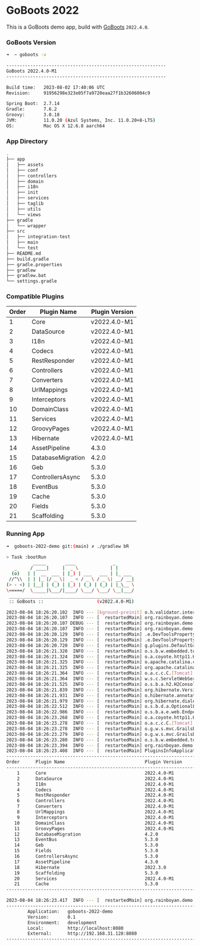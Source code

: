 # GoBoots 2022

This is a GoBoots demo app, build with [GoBoots](https://github.com/rainboyan/GoBoots) `2022.4.0`.

### GoBoots Version

```bash
➜  ~ goboots -v

------------------------------------------------------------
GoBoots 2022.4.0-M1
------------------------------------------------------------

Build time:   2023-08-02 17:40:06 UTC
Revision:     91956298e323e05f7a9720eaa27f1b32606004c9

Spring Boot:  2.7.14
Gradle:       7.6.2
Groovy:       3.0.18
JVM:          11.0.20 (Azul Systems, Inc. 11.0.20+8-LTS)
OS:           Mac OS X 12.6.8 aarch64
```

### App Directory

```bash
.
├── app
│   ├── assets
│   ├── conf
│   ├── controllers
│   ├── domain
│   ├── i18n
│   ├── init
│   ├── services
│   ├── taglib
│   ├── utils
│   └── views
├── gradle
│   └── wrapper
├── src
│   ├── integration-test
│   ├── main
│   └── test
├── README.md
├── build.gradle
├── gradle.properties
├── gradlew
├── gradlew.bat
└── settings.gradle
```

### Compatible Plugins

| Order   |   Plugin Name        |  Plugin Version               |
|---------|----------------------|-------------------------------|
|    1    |  Core                |  v2022.4.0-M1                 |
|    2    |  DataSource          |  v2022.4.0-M1                 |
|    3    |  I18n                |  v2022.4.0-M1                 |
|    4    |  Codecs              |  v2022.4.0-M1                 |
|    5    |  RestResponder       |  v2022.4.0-M1                 |
|    6    |  Controllers         |  v2022.4.0-M1                 |
|    7    |  Converters          |  v2022.4.0-M1                 |
|    8    |  UrlMappings         |  v2022.4.0-M1                 |
|    9    |  Interceptors        |  v2022.4.0-M1                 |
|   10    |  DomainClass         |  v2022.4.0-M1                 |
|   11    |  Services            |  v2022.4.0-M1                 |
|   12    |  GroovyPages         |  v2022.4.0-M1                 |
|   13    |  Hibernate           |  v2022.4.0-M1                 |
|   14    |  AssetPipeline       |  4.3.0                        |
|   15    |  DatabaseMigration   |  4.2.0                        |
|   16    |  Geb                 |  5.3.0                        |
|   17    |  ControllersAsync    |  5.3.0                        |
|   18    |  EventBus            |  5.3.0                        |
|   19    |  Cache               |  5.3.0                        |
|   20    |  Fields              |  5.3.0                        |
|   21    |  Scaffolding         |  5.3.0                        |


### Running App

```bash
➜  goboots-2022-demo git:(main) ✗ ./gradlew bR

> Task :bootRun
          _____       ____              _
   _     / ____|     |  _ \            | |
  (o)   | |  __  ___ | |_) | ___   ___ | |_ ___
 //^\\  | | |_ |/ _ \|  _ < / _ \ / _ \| __/ __|
(> - <) | |__| | (_) | |_) | (_) | (_) | |_\__ \
\=====/  \_____|\___/|____/ \___/ \___/ \__|___/
 ______________________________________________
 :: GoBoots ::                    (v2022.4.0-M1)

2023-08-04 18:26:20.102  INFO --- [kground-preinit] o.h.validator.internal.util.Version      : HV000001: Hibernate Validator 6.2.5.Final
2023-08-04 18:26:20.107  INFO --- [  restartedMain] org.rainboyan.demo.Application           : Starting Application using Java 11.0.20 on Michaels-Mini with PID 26509 (/Users/rain/Development/github/grails/grails-demos/goboots-2022-demo/build/classes/groovy/main started by rain in /Users/rain/Development/github/grails/grails-demos/goboots-2022-demo)
2023-08-04 18:26:20.107 DEBUG --- [  restartedMain] org.rainboyan.demo.Application           : Running with Spring Boot v2.7.14, Spring v5.3.29
2023-08-04 18:26:20.107  INFO --- [  restartedMain] org.rainboyan.demo.Application           : The following 1 profile is active: "development"
2023-08-04 18:26:20.129  INFO --- [  restartedMain] .e.DevToolsPropertyDefaultsPostProcessor : Devtools property defaults active! Set 'spring.devtools.add-properties' to 'false' to disable
2023-08-04 18:26:20.129  INFO --- [  restartedMain] .e.DevToolsPropertyDefaultsPostProcessor : For additional web related logging consider setting the 'logging.level.web' property to 'DEBUG'
2023-08-04 18:26:20.720  INFO --- [  restartedMain] g.plugins.DefaultGrailsPluginManager     : Total 21 plugins loaded successfully, take in 153 ms
2023-08-04 18:26:21.320  INFO --- [  restartedMain] o.s.b.w.embedded.tomcat.TomcatWebServer  : Tomcat initialized with port(s): 8080 (http)
2023-08-04 18:26:21.324  INFO --- [  restartedMain] o.a.coyote.http11.Http11NioProtocol      : Initializing ProtocolHandler ["http-nio-8080"]
2023-08-04 18:26:21.325  INFO --- [  restartedMain] o.apache.catalina.core.StandardService   : Starting service [Tomcat]
2023-08-04 18:26:21.325  INFO --- [  restartedMain] org.apache.catalina.core.StandardEngine  : Starting Servlet engine: [Apache Tomcat/9.0.78]
2023-08-04 18:26:21.364  INFO --- [  restartedMain] o.a.c.c.C.[Tomcat].[localhost].[/]       : Initializing Spring embedded WebApplicationContext
2023-08-04 18:26:21.364  INFO --- [  restartedMain] w.s.c.ServletWebServerApplicationContext : Root WebApplicationContext: initialization completed in 1234 ms
2023-08-04 18:26:21.525  INFO --- [  restartedMain] o.s.b.a.h2.H2ConsoleAutoConfiguration    : H2 console available at '/h2-console'. Database available at 'jdbc:h2:mem:devDb'
2023-08-04 18:26:21.839  INFO --- [  restartedMain] org.hibernate.Version                    : HHH000412: Hibernate ORM core version 5.6.15.Final
2023-08-04 18:26:21.931  INFO --- [  restartedMain] o.hibernate.annotations.common.Version   : HCANN000001: Hibernate Commons Annotations {5.1.2.Final}
2023-08-04 18:26:21.979  INFO --- [  restartedMain] org.hibernate.dialect.Dialect            : HHH000400: Using dialect: org.hibernate.dialect.H2Dialect
2023-08-04 18:26:22.512  INFO --- [  restartedMain] o.s.b.d.a.OptionalLiveReloadServer       : LiveReload server is running on port 35729
2023-08-04 18:26:22.986  INFO --- [  restartedMain] o.s.b.a.e.web.EndpointLinksResolver      : Exposing 15 endpoint(s) beneath base path '/actuator'
2023-08-04 18:26:23.268  INFO --- [  restartedMain] o.a.coyote.http11.Http11NioProtocol      : Starting ProtocolHandler ["http-nio-8080"]
2023-08-04 18:26:23.278  INFO --- [  restartedMain] o.a.c.c.C.[Tomcat].[localhost].[/]       : Initializing Spring GrailsDispatcherServlet 'dispatcherServlet'
2023-08-04 18:26:23.278  INFO --- [  restartedMain] o.g.w.s.mvc.GrailsDispatcherServlet      : Initializing Servlet 'dispatcherServlet'
2023-08-04 18:26:23.279  INFO --- [  restartedMain] o.g.w.s.mvc.GrailsDispatcherServlet      : Completed initialization in 1 ms
2023-08-04 18:26:23.280  INFO --- [  restartedMain] o.s.b.w.embedded.tomcat.TomcatWebServer  : Tomcat started on port(s): 8080 (http) with context path ''
2023-08-04 18:26:23.394  INFO --- [  restartedMain] org.rainboyan.demo.Application           : Started Application in 3.729 seconds (JVM running for 4.196)
2023-08-04 18:26:23.408  INFO --- [  restartedMain] PluginsInfoApplicationContextInitializer :
----------------------------------------------------------------------------------------------
Order      Plugin Name                              Plugin Version                     Enabled
----------------------------------------------------------------------------------------------
    1      Core                                     2022.4.0-M1                              Y
    2      DataSource                               2022.4.0-M1                              Y
    3      I18n                                     2022.4.0-M1                              Y
    4      Codecs                                   2022.4.0-M1                              Y
    5      RestResponder                            2022.4.0-M1                              Y
    6      Controllers                              2022.4.0-M1                              Y
    7      Converters                               2022.4.0-M1                              Y
    8      UrlMappings                              2022.4.0-M1                              Y
    9      Interceptors                             2022.4.0-M1                              Y
   10      DomainClass                              2022.4.0-M1                              Y
   11      GroovyPages                              2022.4.0-M1                              Y
   12      DatabaseMigration                        4.2.0                                    Y
   13      EventBus                                 5.3.0                                    Y
   14      Geb                                      5.3.0                                    Y
   15      Fields                                   5.3.0                                    Y
   16      ControllersAsync                         5.3.0                                    Y
   17      AssetPipeline                            4.3.0                                    Y
   18      Hibernate                                2022.3.0                                 Y
   19      Scaffolding                              5.3.0                                    Y
   20      Services                                 2022.4.0-M1                              Y
   21      Cache                                    5.3.0                                    Y
----------------------------------------------------------------------------------------------

2023-08-04 18:26:23.417  INFO --- [  restartedMain] org.rainboyan.demo.Application           :
----------------------------------------------------------------------------------------------
        Application:   goboots-2022-demo
        Version:       0.1
        Environment:   development
        Local:         http://localhost:8080
        External:      http://192.168.31.128:8080
----------------------------------------------------------------------------------------------
```

